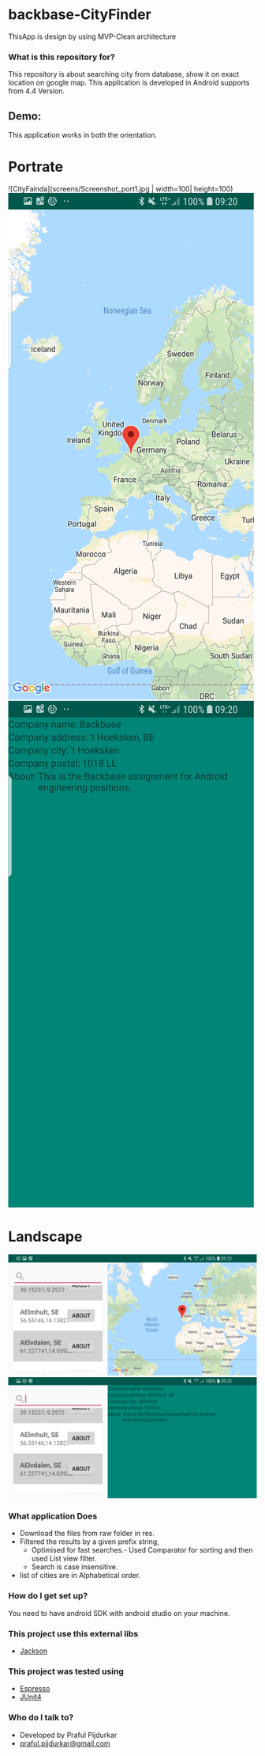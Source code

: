 # backbase-CityFinder #

ThisApp is design by using MVP-Clean architecture

### What is this repository for? ###

This repository is about  searching city from database, show it on exact location on google map. This application is developed in Android supports from 4.4 Version.


## Demo:
This application works in both the orientation.
# Portrate #
![CityFainda](screens/Screenshot_port1.jpg | width=100| height=100)
![CityFainda](screens/Screenshot_port2.jpg)
![CityFainda](screens/Screenshot_port3.jpg)

# Landscape #

![CityFainda](screens/Screenshot_land.jpg)
![CityFainda](screens/Screenshot_land2.jpg)


### What application Does ###
* Download the files from raw folder in res.
* Filtered the results by a given prefix string,
     * Optimised for fast searches.- Used Comparator for sorting and then used List view filter.
     * Search is case insensitive.
* list of cities are in Alphabetical order.


### How do I get set up? ###

You need to have android SDK with android studio on your machine.


### This project use this external libs ###

 * [Jackson](http://tutorials.jenkov.com/java-json/jackson-installation.html)


### This project was tested using  ###
* [Espresso](https://google.github.io/android-testing-support-library/docs/espresso/setup/)
 * [JUnit4](https://developer.android.com/training/testing/unit-testing/local-unit-tests.html)

### Who do I talk to? ###

* Developed by Praful Pijdurkar
* praful.pijdurkar@gmail.com
